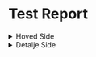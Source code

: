 # Test Report


<details>
  <summary>Hoved Side</summary>

<table>
    <tr>
      <th>Funksjoner</th>
      <th>Beskrivelse</th>
      <th>Resultat</th>
      <th>Bilder</th>
    </tr>
    <tr>
      <td>Opprette ny handleliste</td>
      <td>Kunne opprette ny handleliste</td>
      <td>Funket. Handelisten ble sortert øverst sli kden skal.</td>
      <td> 
        <img src="https://github.com/ArvidWedtstein/Fagproove/assets/71834553/0da5018b-e808-4175-8760-a1d4f1ef26db" width="48">
        <img src="https://github.com/ArvidWedtstein/Fagproove/assets/71834553/54504e25-327b-41a7-882f-655ba58521e8" width="48">
        <img src="https://github.com/ArvidWedtstein/Fagproove/assets/71834553/084497fa-64c4-493d-aafb-babf1261a1c2" width="48">
        <img src="https://github.com/ArvidWedtstein/Fagproove/assets/71834553/3012eb71-ba13-4c74-b8fb-398c4d633f3f" width="48">
      </td>
    </tr>
    <tr>
      <td>Redigere handleliste </td>
      <td>Kunne rediger handleliste og legge til/fjerne personer å dele handelisten med.</td>
      <td>Funket å redigere. Eneste som ikke funket helt er at "opprett ny" menyen forblir oppe etter at man har lagt til ny person (se siste bildet). Dette er en feil i rammeverket.</td>
      <td> 
        <img src="https://github.com/ArvidWedtstein/Fagproove/assets/71834553/c78bce06-b51e-4664-81ce-bd59797676a3" width="48">
        <img src="https://github.com/ArvidWedtstein/Fagproove/assets/71834553/8222b7f4-1c07-43ef-8bef-5bc514e5ea5d" width="48">
        <img src="https://github.com/ArvidWedtstein/Fagproove/assets/71834553/8142659b-ea2f-407b-89db-227c635bb02d" width="48">
        <img src="https://github.com/ArvidWedtstein/Fagproove/assets/71834553/8142659b-ea2f-407b-89db-227c635bb02d" width="48">
 </td>
    </tr>
    <tr>
      <td>Kunne slette handeliste.</td>
      <td>Ved sletting av handleliste skal handelistens innhold slettes og delte brukeren(e) som i tabellen for de som handlelisten var delt med.</td>
      <td>Funket, varer og personer fra handelisten ble slettet.</td>
      <td> 
        <img src="https://github.com/ArvidWedtstein/Fagproove/assets/71834553/a6c8d8d0-d0f5-442b-b6fe-e8bd493b8ca7" width="48"> 
        <img src="https://github.com/ArvidWedtstein/Fagproove/assets/71834553/2e6a912c-9351-4d41-b9ca-5c3db071880f" width="48">
      </td>
    </tr>
   <tr>
      <td>Søkefelt</td>
      <td>Ved bruk av søktefeltet skal handlelistene filtreres på handelistens navn eller den som har laget handelisten eller den som er en del av handlelisten </td>
      <td>Funket å søke på både eier av handeliste, personer i handelisten og navn på handleliste</td>
      <td> 
        <img src="https://github.com/ArvidWedtstein/Fagproove/assets/71834553/426b1b4a-5bb8-4d6c-8fc1-97fad9141e97" width="48"> 
        <img src="https://github.com/ArvidWedtstein/Fagproove/assets/71834553/30559206-592f-462b-8441-84e3257efa27" width="48">
        <img src="https://github.com/ArvidWedtstein/Fagproove/assets/71834553/80db6e94-da5f-4ca3-9350-a78abedfdefe" width="48"> 
        <img src="https://github.com/ArvidWedtstein/Fagproove/assets/71834553/15f7fd52-8bae-4999-9229-c197d30e443e" width="48">
      </td>
    </tr>
</table>
</details>


<details>
  <summary>Detalje Side</summary>

<table>
    <tr>
      <th>Funksjoner</th>
      <th>Beskrivelse</th>
      <th>Resultat</th>
      <th>Bilder</th>
    </tr>
  <tr>
      <td>Legge til ny vare</td>
      <td>Brukeren skal kunne legge til ny vare via "+" knappen i footeren.</td>
      <td>På desktop funket det fint å bruke lookup. Lookupen har problemer med å laste inn slot på mobile view. Dette skyldes fordi lookupen bytter til mobile view som ikke har støtte for slots. NT issue. (Se bilde nr 3). Ellers så funker det som det skal. Fikk lagt til dennis uten problemer</td>
      <td> 
        <img src="https://github.com/ArvidWedtstein/Fagproove/assets/71834553/794e30d6-f025-4296-a0a2-8878ea04a12d" width="48">
        <img src="https://github.com/ArvidWedtstein/Fagproove/assets/71834553/0ef658d4-e8b8-4df6-8b88-b097a37a6557" width="48">
        <img src="https://github.com/ArvidWedtstein/Fagproove/assets/71834553/001e2abb-622e-46b2-a9d7-73f106f259be" width="48">
        <img src="https://github.com/ArvidWedtstein/Fagproove/assets/71834553/f5d89137-e652-418d-9598-49f97575d48a" width="48">
        <img src="https://github.com/ArvidWedtstein/Fagproove/assets/71834553/70cf9d8f-06ce-4e38-b09f-c6258b86815b" width="48">
      </td>
    </tr>
   <tr>
      <td>Opprette ny vare</td>
      <td>Brukeren skal kunne opprette ny vare ved å trykke på "create new item" checkboksen i ny vare dialogen. Brukeren skal ha kunne skrive inn navnet på ønsket vare og så fortsette som vanlig. Varen skal da være tilgjengelig når brukeren legger til nye varer i senere tid.</td>
      <td>Ny vare ble opprettet, kagt i handelisten og gjort tilgjengelig for senere bruk.</td>
      <td> 
        <img src="https://github.com/ArvidWedtstein/Fagproove/assets/71834553/3f8ff043-5961-44b8-8969-75f6c5df0484" width="48">
        <img src="https://github.com/ArvidWedtstein/Fagproove/assets/71834553/2e29d3e4-8319-43f1-aa28-33f82ddd0710" width="48">
        <img src="https://github.com/ArvidWedtstein/Fagproove/assets/71834553/7c938445-fc65-4476-b621-dadf76a5af80" width="48">
      </td>
    </tr>
  <tr>
      <td>Redigere vare</td>
      <td></td>
      <td></td>
      <td> 
        <img src="" width="48"> 
      </td>
    </tr>
  <tr>
      <td>Slette vare</td>
      <td></td>
      <td></td>
      <td> 
        <img src="" width="48"> 
      </td>
    </tr>
  <tr>
      <td>Krysse ut vare</td>
      <td></td>
      <td></td>
      <td> 
        <img src="" width="48"> 
      </td>
    </tr>
  <tr>
      <td>Handeliste progress</td>
      <td>Progressbaren skal automatisk oppdatere seg ved avkryssing av varer og når det legges til ny vare.</td>
      <td></td>
      <td> 
        <img src="" width="48"> 
      </td>
    </tr>
     <tr>
      <td>Søkefelt</td>
      <td>Ved bruk av søktefeltet skal varene i handlelisten filtreres på navn, antall, kategori osv. </td>
      <td></td>
      <td> 
        <img src="" width="48"> 
      </td>
    </tr>
</table>
 

</details>
